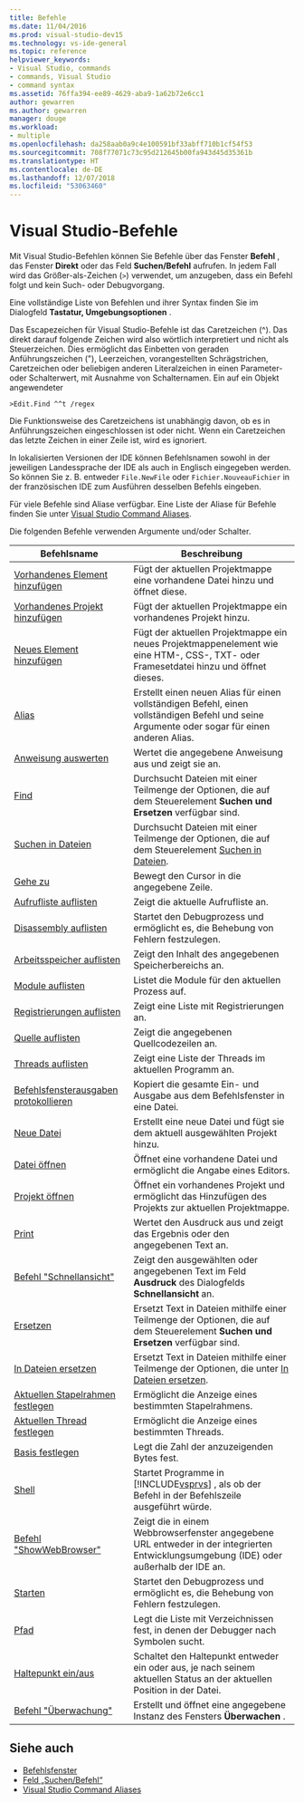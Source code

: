 ```yaml
---
title: Befehle
ms.date: 11/04/2016
ms.prod: visual-studio-dev15
ms.technology: vs-ide-general
ms.topic: reference
helpviewer_keywords:
- Visual Studio, commands
- commands, Visual Studio
- command syntax
ms.assetid: 76ffa394-ee89-4629-aba9-1a62b72e6cc1
author: gewarren
ms.author: gewarren
manager: douge
ms.workload:
- multiple
ms.openlocfilehash: da258aab0a9c4e100591bf33abff710b1cf54f53
ms.sourcegitcommit: 708f77071c73c95d212645b00fa943d45d35361b
ms.translationtype: HT
ms.contentlocale: de-DE
ms.lasthandoff: 12/07/2018
ms.locfileid: "53063460"
---
```

# <a name="visual-studio-commands"></a>Visual Studio-Befehle

Mit Visual Studio-Befehlen können Sie Befehle über das Fenster **Befehl** , das Fenster **Direkt** oder das Feld **Suchen/Befehl** aufrufen. In jedem Fall wird das Größer-als-Zeichen (`>`) verwendet, um anzugeben, dass ein Befehl folgt und kein Such- oder Debugvorgang.

Eine vollständige Liste von Befehlen und ihrer Syntax finden Sie im Dialogfeld **Tastatur, Umgebungsoptionen** .

Das Escapezeichen für Visual Studio-Befehle ist das Caretzeichen (^). Das direkt darauf folgende Zeichen wird also wörtlich interpretiert und nicht als Steuerzeichen. Dies ermöglicht das Einbetten von geraden Anführungszeichen ("), Leerzeichen, vorangestellten Schrägstrichen, Caretzeichen oder beliebigen anderen Literalzeichen in einen Parameter- oder Schalterwert, mit Ausnahme von Schalternamen. Ein auf ein Objekt angewendeter

```
>Edit.Find ^^t /regex
```

Die Funktionsweise des Caretzeichens ist unabhängig davon, ob es in Anführungszeichen eingeschlossen ist oder nicht. Wenn ein Caretzeichen das letzte Zeichen in einer Zeile ist, wird es ignoriert.

In lokalisierten Versionen der IDE können Befehlsnamen sowohl in der jeweiligen Landessprache der IDE als auch in Englisch eingegeben werden. So können Sie z. B. entweder `File.NewFile` oder `Fichier.NouveauFichier` in der französischen IDE zum Ausführen desselben Befehls eingeben.

Für viele Befehle sind Aliase verfügbar. Eine Liste der Aliase für Befehle finden Sie unter [Visual Studio Command Aliases](../../ide/reference/visual-studio-command-aliases.md).

Die folgenden Befehle verwenden Argumente und/oder Schalter.

| Befehlsname | Beschreibung |
| - | - |
| [Vorhandenes Element hinzufügen](../../ide/reference/add-existing-item-command.md) | Fügt der aktuellen Projektmappe eine vorhandene Datei hinzu und öffnet diese. |
| [Vorhandenes Projekt hinzufügen](../../ide/reference/add-existing-project-command.md) | Fügt der aktuellen Projektmappe ein vorhandenes Projekt hinzu. |
| [Neues Element hinzufügen](../../ide/reference/add-new-item-command.md) | Fügt der aktuellen Projektmappe ein neues Projektmappenelement wie eine HTM-, CSS-, TXT- oder Framesetdatei hinzu und öffnet dieses. |
| [Alias](../../ide/reference/alias-command.md) | Erstellt einen neuen Alias für einen vollständigen Befehl, einen vollständigen Befehl und seine Argumente oder sogar für einen anderen Alias. |
| [Anweisung auswerten](../../ide/reference/evaluate-statement-command.md) | Wertet die angegebene Anweisung aus und zeigt sie an. |
| [Find](../../ide/reference/find-command.md) | Durchsucht Dateien mit einer Teilmenge der Optionen, die auf dem Steuerelement **Suchen und Ersetzen** verfügbar sind. |
| [Suchen in Dateien](../../ide/reference/find-in-files-command.md) | Durchsucht Dateien mit einer Teilmenge der Optionen, die auf dem Steuerelement [Suchen in Dateien](../../ide/find-in-files.md). |
| [Gehe zu](../../ide/reference/go-to-command.md) | Bewegt den Cursor in die angegebene Zeile. |
| [Aufrufliste auflisten](../../ide/reference/list-call-stack-command.md) | Zeigt die aktuelle Aufrufliste an. |
| [Disassembly auflisten](../../ide/reference/list-disassembly-command.md) | Startet den Debugprozess und ermöglicht es, die Behebung von Fehlern festzulegen. |
| [Arbeitsspeicher auflisten](../../ide/reference/list-memory-command.md) | Zeigt den Inhalt des angegebenen Speicherbereichs an. |
| [Module auflisten](../../ide/reference/list-modules-command.md) | Listet die Module für den aktuellen Prozess auf. |
| [Registrierungen auflisten](../../ide/reference/list-registers-command.md) | Zeigt eine Liste mit Registrierungen an. |
| [Quelle auflisten](../../ide/reference/list-source-command.md) | Zeigt die angegebenen Quellcodezeilen an. |
| [Threads auflisten](../../ide/reference/list-threads-command.md) | Zeigt eine Liste der Threads im aktuellen Programm an. |
| [Befehlsfensterausgaben protokollieren](../../ide/reference/log-command-window-output-command.md) | Kopiert die gesamte Ein- und Ausgabe aus dem Befehlsfenster in eine Datei. |
| [Neue Datei](../../ide/reference/new-file-command.md) | Erstellt eine neue Datei und fügt sie dem aktuell ausgewählten Projekt hinzu. |
| [Datei öffnen](../../ide/reference/open-file-command.md) | Öffnet eine vorhandene Datei und ermöglicht die Angabe eines Editors. |
| [Projekt öffnen](../../ide/reference/open-project-command.md) | Öffnet ein vorhandenes Projekt und ermöglicht das Hinzufügen des Projekts zur aktuellen Projektmappe. |
| [Print](../../ide/reference/print-command.md) | Wertet den Ausdruck aus und zeigt das Ergebnis oder den angegebenen Text an. |
| [Befehl "Schnellansicht"](../../ide/reference/quick-watch-command.md) | Zeigt den ausgewählten oder angegebenen Text im Feld **Ausdruck** des Dialogfelds **Schnellansicht** an. |
| [Ersetzen](../../ide/reference/replace-command.md) | Ersetzt Text in Dateien mithilfe einer Teilmenge der Optionen, die auf dem Steuerelement **Suchen und Ersetzen** verfügbar sind. |
| [In Dateien ersetzen](../../ide/reference/replace-in-files-command.md) | Ersetzt Text in Dateien mithilfe einer Teilmenge der Optionen, die unter [In Dateien ersetzen](../../ide/replace-in-files.md). |
| [Aktuellen Stapelrahmen festlegen](../../ide/reference/set-current-stack-frame-command.md) | Ermöglicht die Anzeige eines bestimmten Stapelrahmens. |
| [Aktuellen Thread festlegen](../../ide/reference/set-current-thread-command.md) | Ermöglicht die Anzeige eines bestimmten Threads. |
| [Basis festlegen](../../ide/reference/set-radix-command.md) | Legt die Zahl der anzuzeigenden Bytes fest. |
| [Shell](../../ide/reference/shell-command.md) | Startet Programme in [!INCLUDE[vsprvs](../../code-quality/includes/vsprvs_md.md)] , als ob der Befehl in der Befehlszeile ausgeführt würde. |
| [Befehl "ShowWebBrowser"](../../ide/reference/showwebbrowser-command.md) | Zeigt die in einem Webbrowserfenster angegebene URL entweder in der integrierten Entwicklungsumgebung (IDE) oder außerhalb der IDE an. |
| [Starten](../../ide/reference/start-command.md) | Startet den Debugprozess und ermöglicht es, die Behebung von Fehlern festzulegen. |
| [Pfad](../../ide/reference/symbol-path-command.md) | Legt die Liste mit Verzeichnissen fest, in denen der Debugger nach Symbolen sucht. |
| [Haltepunkt ein/aus](../../ide/reference/toggle-breakpoint-command.md) | Schaltet den Haltepunkt entweder ein oder aus, je nach seinem aktuellen Status an der aktuellen Position in der Datei. |
| [Befehl "Überwachung"](../../ide/reference/watch-command.md) | Erstellt und öffnet eine angegebene Instanz des Fensters **Überwachen** . |

## <a name="see-also"></a>Siehe auch

- [Befehlsfenster](../../ide/reference/command-window.md)
- [Feld „Suchen/Befehl“](../../ide/find-command-box.md)
- [Visual Studio Command Aliases](../../ide/reference/visual-studio-command-aliases.md)